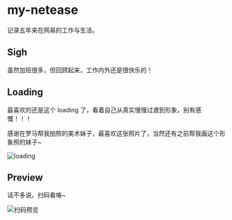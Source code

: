 # my-netease

记录五年来在网易的工作与生活。

## Sigh

虽然加班很多，但回顾起来，工作内外还是很快乐的！

## Loading

最喜欢的还是这个 loading 了，看着自己从真实慢慢过渡到形象，别有感慨！！！

感谢在罗马帮我拍照的美术妹子，最喜欢这张照片了，当然还有之前帮我画这个形象照的妹子~

![loading](https://cdn.jsdelivr.net/gh/chengpeiquan/assets-storage/img/2020/06/my-netease/loading.gif)

## Preview

话不多说，扫码看咯~

![扫码预览](https://cdn.jsdelivr.net/gh/chengpeiquan/assets-storage/img/2020/06/my-netease/qrcode.jpg)
